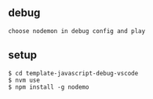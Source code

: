 ## debug

```
choose nodemon in debug config and play
```

## setup

```$
$ cd template-javascript-debug-vscode
$ nvm use
$ npm install -g nodemo
```

